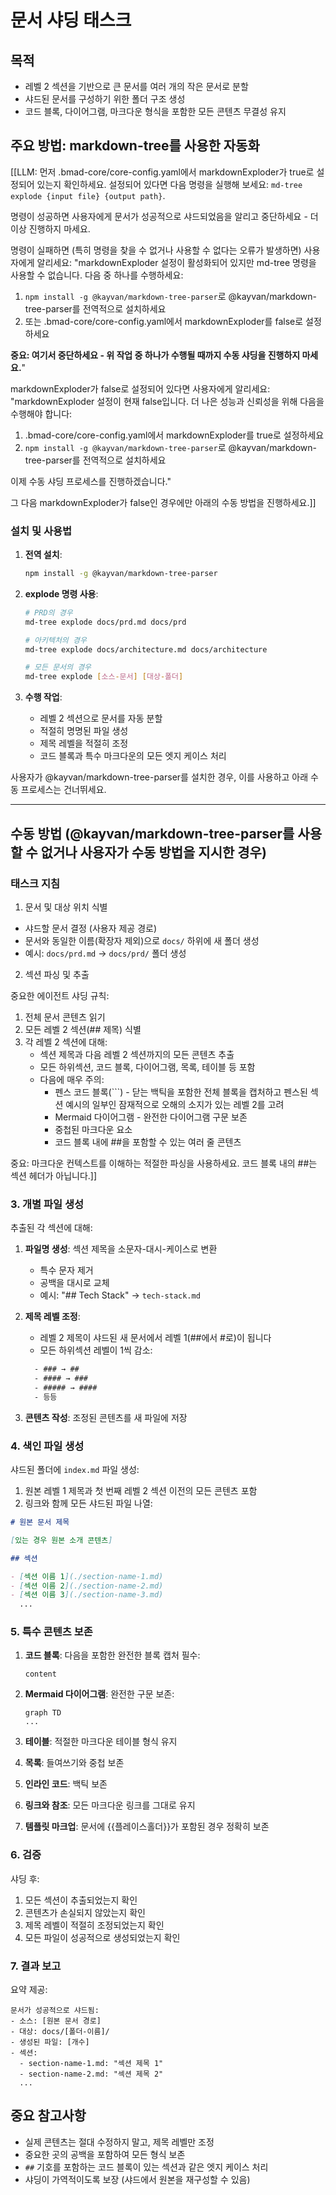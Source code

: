 <!-- Powered by BMAD™ Core -->

# 문서 샤딩 태스크

## 목적

- 레벨 2 섹션을 기반으로 큰 문서를 여러 개의 작은 문서로 분할
- 샤드된 문서를 구성하기 위한 폴더 구조 생성
- 코드 블록, 다이어그램, 마크다운 형식을 포함한 모든 콘텐츠 무결성 유지

## 주요 방법: markdown-tree를 사용한 자동화

[[LLM: 먼저 .bmad-core/core-config.yaml에서 markdownExploder가 true로 설정되어 있는지 확인하세요. 설정되어 있다면 다음 명령을 실행해 보세요: `md-tree explode {input file} {output path}`.

명령이 성공하면 사용자에게 문서가 성공적으로 샤드되었음을 알리고 중단하세요 - 더 이상 진행하지 마세요.

명령이 실패하면 (특히 명령을 찾을 수 없거나 사용할 수 없다는 오류가 발생하면) 사용자에게 알리세요: "markdownExploder 설정이 활성화되어 있지만 md-tree 명령을 사용할 수 없습니다. 다음 중 하나를 수행하세요:

1. `npm install -g @kayvan/markdown-tree-parser`로 @kayvan/markdown-tree-parser를 전역적으로 설치하세요
2. 또는 .bmad-core/core-config.yaml에서 markdownExploder를 false로 설정하세요

**중요: 여기서 중단하세요 - 위 작업 중 하나가 수행될 때까지 수동 샤딩을 진행하지 마세요.**"

markdownExploder가 false로 설정되어 있다면 사용자에게 알리세요: "markdownExploder 설정이 현재 false입니다. 더 나은 성능과 신뢰성을 위해 다음을 수행해야 합니다:

1. .bmad-core/core-config.yaml에서 markdownExploder를 true로 설정하세요
2. `npm install -g @kayvan/markdown-tree-parser`로 @kayvan/markdown-tree-parser를 전역적으로 설치하세요

이제 수동 샤딩 프로세스를 진행하겠습니다."

그 다음 markdownExploder가 false인 경우에만 아래의 수동 방법을 진행하세요.]]

### 설치 및 사용법

1. **전역 설치**:

   ```bash
   npm install -g @kayvan/markdown-tree-parser
   ```

2. **explode 명령 사용**:

   ```bash
   # PRD의 경우
   md-tree explode docs/prd.md docs/prd

   # 아키텍처의 경우
   md-tree explode docs/architecture.md docs/architecture

   # 모든 문서의 경우
   md-tree explode [소스-문서] [대상-폴더]
   ```

3. **수행 작업**:
   - 레벨 2 섹션으로 문서를 자동 분할
   - 적절히 명명된 파일 생성
   - 제목 레벨을 적절히 조정
   - 코드 블록과 특수 마크다운의 모든 엣지 케이스 처리

사용자가 @kayvan/markdown-tree-parser를 설치한 경우, 이를 사용하고 아래 수동 프로세스는 건너뛰세요.

---

## 수동 방법 (@kayvan/markdown-tree-parser를 사용할 수 없거나 사용자가 수동 방법을 지시한 경우)

### 태스크 지침

1. 문서 및 대상 위치 식별

- 샤드할 문서 결정 (사용자 제공 경로)
- 문서와 동일한 이름(확장자 제외)으로 `docs/` 하위에 새 폴더 생성
- 예시: `docs/prd.md` → `docs/prd/` 폴더 생성

2. 섹션 파싱 및 추출

중요한 에이전트 샤딩 규칙:

1. 전체 문서 콘텐츠 읽기
2. 모든 레벨 2 섹션(## 제목) 식별
3. 각 레벨 2 섹션에 대해:
   - 섹션 제목과 다음 레벨 2 섹션까지의 모든 콘텐츠 추출
   - 모든 하위섹션, 코드 블록, 다이어그램, 목록, 테이블 등 포함
   - 다음에 매우 주의:
     - 펜스 코드 블록(```) - 닫는 백틱을 포함한 전체 블록을 캡처하고 펜스된 섹션 예시의 일부인 잠재적으로 오해의 소지가 있는 레벨 2를 고려
     - Mermaid 다이어그램 - 완전한 다이어그램 구문 보존
     - 중첩된 마크다운 요소
     - 코드 블록 내에 ##을 포함할 수 있는 여러 줄 콘텐츠

중요: 마크다운 컨텍스트를 이해하는 적절한 파싱을 사용하세요. 코드 블록 내의 ##는 섹션 헤더가 아닙니다.]]

### 3. 개별 파일 생성

추출된 각 섹션에 대해:

1. **파일명 생성**: 섹션 제목을 소문자-대시-케이스로 변환
   - 특수 문자 제거
   - 공백을 대시로 교체
   - 예시: "## Tech Stack" → `tech-stack.md`

2. **제목 레벨 조정**:
   - 레벨 2 제목이 샤드된 새 문서에서 레벨 1(##에서 #로)이 됩니다
   - 모든 하위섹션 레벨이 1씩 감소:

   ```txt
     - ### → ##
     - #### → ###
     - ##### → ####
     - 등등
   ```

3. **콘텐츠 작성**: 조정된 콘텐츠를 새 파일에 저장

### 4. 색인 파일 생성

샤드된 폴더에 `index.md` 파일 생성:

1. 원본 레벨 1 제목과 첫 번째 레벨 2 섹션 이전의 모든 콘텐츠 포함
2. 링크와 함께 모든 샤드된 파일 나열:

```markdown
# 원본 문서 제목

[있는 경우 원본 소개 콘텐츠]

## 섹션

- [섹션 이름 1](./section-name-1.md)
- [섹션 이름 2](./section-name-2.md)
- [섹션 이름 3](./section-name-3.md)
  ...
```

### 5. 특수 콘텐츠 보존

1. **코드 블록**: 다음을 포함한 완전한 블록 캡처 필수:

   ```language
   content
   ```

2. **Mermaid 다이어그램**: 완전한 구문 보존:

   ```mermaid
   graph TD
   ...
   ```

3. **테이블**: 적절한 마크다운 테이블 형식 유지

4. **목록**: 들여쓰기와 중첩 보존

5. **인라인 코드**: 백틱 보존

6. **링크와 참조**: 모든 마크다운 링크를 그대로 유지

7. **템플릿 마크업**: 문서에 {{플레이스홀더}}가 포함된 경우 정확히 보존

### 6. 검증

샤딩 후:

1. 모든 섹션이 추출되었는지 확인
2. 콘텐츠가 손실되지 않았는지 확인
3. 제목 레벨이 적절히 조정되었는지 확인
4. 모든 파일이 성공적으로 생성되었는지 확인

### 7. 결과 보고

요약 제공:

```text
문서가 성공적으로 샤드됨:
- 소스: [원본 문서 경로]
- 대상: docs/[폴더-이름]/
- 생성된 파일: [개수]
- 섹션:
  - section-name-1.md: "섹션 제목 1"
  - section-name-2.md: "섹션 제목 2"
  ...
```

## 중요 참고사항

- 실제 콘텐츠는 절대 수정하지 말고, 제목 레벨만 조정
- 중요한 곳의 공백을 포함하여 모든 형식 보존
- `##` 기호를 포함하는 코드 블록이 있는 섹션과 같은 엣지 케이스 처리
- 샤딩이 가역적이도록 보장 (샤드에서 원본을 재구성할 수 있음)
